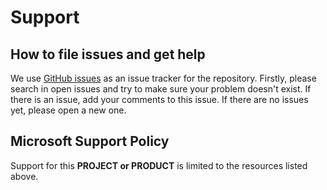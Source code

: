 # Support

## How to file issues and get help

We use [GitHub issues](https://github.com/Azure-Samples/private-openai-with-apim-for-chargeback/issues) as an issue tracker for the repository. Firstly, please search in open issues and try to make sure your problem doesn't exist. If there is an issue, add your comments to this issue.
If there are no issues yet, please open a new one. 

## Microsoft Support Policy

Support for this **PROJECT or PRODUCT** is limited to the resources listed above.
